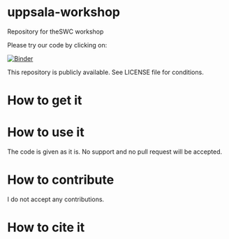 # uppsala-workshop
Repository for theSWC workshop

Please try our code by clicking on:


[![Binder](https://mybinder.org/badge.svg)](https://mybinder.org/v2/gh/anacost/uppsala-workshop/tree/master/master)


This repository is publicly available. See LICENSE file for conditions.

# How to get it

# How to use it

The code is given as it is. No support and no pull request will be accepted.

# How to contribute

I do not accept any contributions.
# How to cite it

